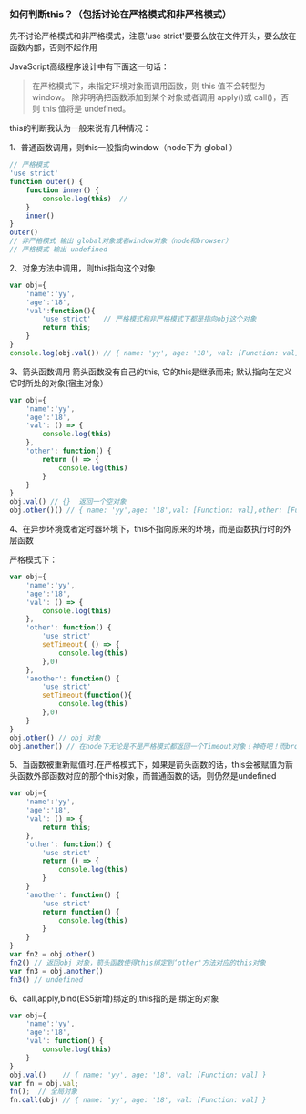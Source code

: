 ### 如何判断this？（包括讨论在严格模式和非严格模式）


先不讨论严格模式和非严格模式，注意'use strict'要要么放在文件开头，要么放在函数内部，否则不起作用

JavaScript高级程序设计中有下面这一句话：
>在严格模式下，未指定环境对象而调用函数，则 this 值不会转型为 window。 除非明确把函数添加到某个对象或者调用 apply()或 call()，否则 this 值将是 undefined。


this的判断我认为一般来说有几种情况：

1、普通函数调用，则this一般指向window（node下为 global ）
```js
// 严格模式
'use strict'
function outer() {
    function inner() {
        console.log(this)  // 
    }
    inner()
}
outer()
// 非严格模式 输出 global对象或者window对象（node和browser）
// 严格模式 输出 undefined
```
2、对象方法中调用，则this指向这个对象
```js
var obj={
    'name':'yy',
    'age':'18',
    'val':function(){
        'use strict'   // 严格模式和非严格模式下都是指向obj这个对象
        return this;
    }
}
console.log(obj.val()) // { name: 'yy', age: '18', val: [Function: val] }
```
3、箭头函数调用
箭头函数没有自己的this, 它的this是继承而来; 默认指向在定义它时所处的对象(宿主对象）
```js
var obj={
    'name':'yy',
    'age':'18',
    'val': () => {
        console.log(this)
    },
    'other': function() {
        return () => {
            console.log(this)
        }
    }
}
obj.val() // {}  返回一个空对象
obj.other()() // { name: 'yy',age: '18',val: [Function: val],other: [Function: other] }  这是由于外部函数的this指向对应的对象
```

4、在异步环境或者定时器环境下，this不指向原来的环境，而是函数执行时的外层函数

严格模式下：
```js
var obj={
    'name':'yy',
    'age':'18',
    'val': () => {
        console.log(this)
    },
    'other': function() {
        'use strict'
        setTimeout( () => {
            console.log(this)
        },0)
    },
    'another': function() {
        'use strict'
        setTimeout(function(){
            console.log(this)
        },0)
    }
}
obj.other() // obj 对象
obj.another() // 在node下无论是不是严格模式都返回一个Timeout对象！神奇吧！而browser环境下会返回window
```

5、当函数被重新赋值时.在严格模式下，如果是箭头函数的话，this会被赋值为箭头函数外部函数对应的那个this对象，而普通函数的话，则仍然是undefined
```js
var obj={
    'name':'yy',
    'age':'18',
    'val': () => {
        return this;
    },
    'other': function() {
        'use strict'
        return () => {      
            console.log(this)
        }
    }
    'another': function() {
        'use strict'
        return function() {       
            console.log(this)
        }
    }
}
var fn2 = obj.other() 
fn2() // 返回obj 对象，箭头函数使得this绑定到‘other'方法对应的this对象
var fn3 = obj.another()
fn3() // undefined
```

6、call,apply,bind(ES5新增)绑定的,this指的是 绑定的对象
```js
var obj={
    'name':'yy',
    'age':'18',
    'val': function() {
        console.log(this)
    }
}
obj.val()    // { name: 'yy', age: '18', val: [Function: val] }
var fn = obj.val;
fn();  // 全局对象
fn.call(obj) // { name: 'yy', age: '18', val: [Function: val] }
```